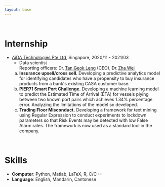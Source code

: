 ```yaml
---
layout: base
---
```


<br/>

# Internship


<ul>
<li> <a href="https://www.aidatech.io/">AiDA Technologies Pte Ltd</a>, Singapore, 2020/11 - 2021/03
   <ul>
    <li> Data scientist
      <br> Reporting officers: Dr.&thinsp;<a href="https://www.linkedin.com/in/gtan2/?originalSubdomain=sg">Tan Geok Leng</a> (CEO), 
    Dr.&thinsp;<a href="https://www.linkedin.com/in/zhawei/?originalSubdomain=sg">Zha Wei</a>
    </li> 
   </ul>
   <ol  type="a">
     <li> <b>Insurance upsell/cross sell.</b> Developing a predictive analytics model for identifying candidates who have a propensity to buy insurance products from a bank's existing CASA customer base.
      </li>
     <li> <b>PIER71 Smart Port Challenge.</b> Developing a machine learning model to predict the Estimated Time of Arrival (ETA) for vessels plying between two known port pairs which achieves 1.34% percentage error. Analyzing the limitations of the model so developed.
      </li>
     <li> <b>Trading Floor Misconduct.</b> Developing a framework for text mining using Regular Expression to conduct experiments to lockdown parameters so that Risk Events may be detected with low False Alarm rates. The framework is now used as a standard tool in the company.
      </li>
   </ol>
 </li>
  
</ul> 

<!-- * <a href="https://www.aidatech.io/">AiDA Technologies Pte Ltd</a>, Singapore, 2020/11 - 2021/03
  * Data scientist
    * Reporting officers: Dr.&thinsp;<a href="https://www.linkedin.com/in/gtan2/?originalSubdomain=sg">Tan Geok Leng</a> (CEO), 
    Dr.&thinsp;<a href="https://www.linkedin.com/in/zhawei/?originalSubdomain=sg">Zha Wei</a>
    1. *Insurance upsell/cross sell.* Developing a predictive analytics model for identifying candidates who have a propensity to buy insurance products from a bank's existing CASA customer base.
    1. *PIER71 Smart Port Challenge.* Developing a machine learning model to predict the Estimated Time of Arrival (ETA) for vessels plying between two known port pairs which achieves 1.34% percentage error. Analyzing the limitations of the model so developed.
    1. *Trading Floor Misconduct.* Developing a framework for text mining using Regular Expression to conduct experiments to lockdown parameters so that Risk Events may be detected with low False Alarm rates. The framework is now used as a standard tool in the company. -->


<br/>

# Skills
* **Computer**:  Python, Matlab, LaTeX, R, C/C++
* **Language**:   English, Mandarin, Cantonese 





 
